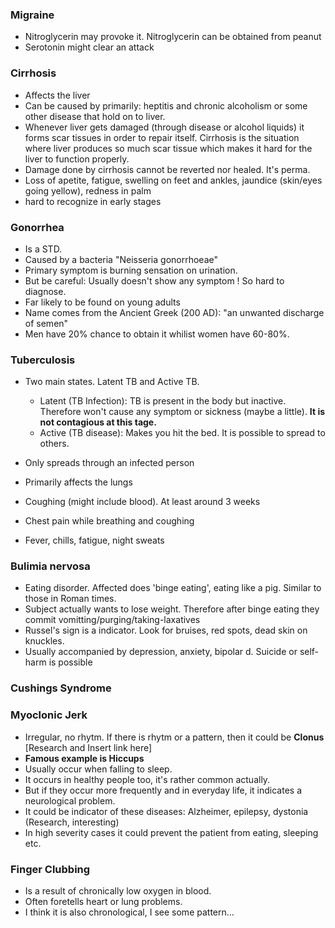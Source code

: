### Migraine
- Nitroglycerin may provoke it. Nitroglycerin can be obtained from peanut
- Serotonin might clear an attack

### Cirrhosis
- Affects the liver
- Can be caused by primarily: heptitis and chronic alcoholism or some other disease that hold on to liver.
- Whenever liver gets damaged (through disease or alcohol liquids) it forms scar tissues in order to repair itself. Cirrhosis is the situation where liver produces so much scar tissue which makes it hard for the liver to function properly.
- Damage done by cirrhosis cannot be reverted nor healed. It's perma.
- Loss of apetite, fatigue, swelling on feet and ankles, jaundice (skin/eyes going yellow), redness in palm
- hard to recognize in early stages

### Gonorrhea
- Is a STD. 
- Caused by a bacteria "Neisseria gonorrhoeae"
- Primary symptom is burning sensation on urination.
- But be careful: Usually doesn't show any symptom ! So hard to diagnose.
- Far likely to be found on young adults
- Name comes from the Ancient Greek (200 AD): "an unwanted discharge of semen"
- Men have 20% chance to obtain it whilist women have 60-80%.

### Tuberculosis
- Two main states. Latent TB and Active TB. 
  - Latent (TB Infection): TB is present in the body but inactive. Therefore won't cause any symptom or sickness (maybe a little). **It is not contagious at this tage.**
  - Active (TB disease): Makes you hit the bed. It is possible to spread to others.

- Only spreads through an infected person
- Primarily affects the lungs
- Coughing (might include blood). At least around 3 weeks
- Chest pain while breathing and coughing
- Fever, chills, fatigue, night sweats

### Bulimia nervosa
- Eating disorder. Affected does 'binge eating', eating like a pig. Similar to those in Roman times.
- Subject actually wants to lose weight. Therefore after binge eating they commit vomitting/purging/taking-laxatives
- Russel's sign is a indicator. Look for bruises, red spots, dead skin on knuckles.
- Usually accompanied by depression, anxiety, bipolar d. Suicide or self-harm is possible

### Cushings Syndrome


### Myoclonic Jerk
- Irregular, no rhytm. If there is rhytm or a pattern, then it could be **Clonus** [Research and Insert link here]
- **Famous example is Hiccups**
- Usually occur when falling to sleep.
- It occurs in healthy people too, it's rather common actually.
- But if they occur more frequently and in everyday life, it indicates a neurological problem.
- It could be indicator of these diseases: Alzheimer, epilepsy, dystonia (Research, interesting) 
- In high severity cases it could prevent the patient from eating, sleeping etc.


### Finger Clubbing
- Is a result of chronically low oxygen in blood.
- Often foretells heart or lung problems.
- I think it is also chronological, I see some pattern...
